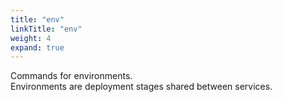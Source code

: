 ```yaml
---
title: "env"
linkTitle: "env"
weight: 4
expand: true
---
```

Commands for environments.  
Environments are deployment stages shared between services.